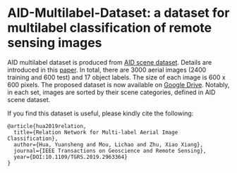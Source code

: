 # AID-Multilabel-Dataset: a dataset for multilabel classification of remote sensing images

AID multilabel dataset is produced from [AID scene dataset](https://captain-whu.github.io/AID/). Details are introduced in this [paper](https://ieeexplore.ieee.org/document/8986556). In total, there are 3000 aerial images (2400 training and 600 test) and 17 object labels. The size of each image is 600 x 600 pixels. The proposed dataset is now available on [Google Drive](https://drive.google.com/open?id=1he18p2yNI6IjW_cuT2lRs545pQAG7usZ). Notably, in each set, images are sorted by their scene categories, defined in AID scene dataset. 

If you find this dataset is useful, please kindly cite the following:
```
@article{hua2019relation,
  title={Relation Network for Multi-label Aerial Image Classification},
  author={Hua, Yuansheng and Mou, Lichao and Zhu, Xiao Xiang},
  journal={IEEE Transactions on Geoscience and Remote Sensing},
  year={DOI:10.1109/TGRS.2019.2963364}
}
```
